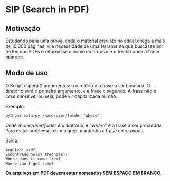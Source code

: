 # SIP (Search in PDF)

## Motivação

Estudando para uma prova, onde o material previsto no edital chega a mais de 10.000 páginas, vi a necessidade de uma ferramenta que buscasse por textos nos PDFs e retornasse o nome do arquivo e o trecho onde a frase aparece.

## Modo de uso

O Script espera 2 argumentos: o diretório e a frase a ser buscada. O diretório será o primeiro argumento, e a frase o segundo. A frase não é *case sensitive*, ou seja, pode vir capitalizada ou não.

Exemplo:

``python3 main.py /home/user/folder "where"``

Onde */home/user/folder* é o diretório, e *"where"* é a frase a ser procurada. Para evitar problemas com o grep, mantenha a frase entre aspas.

Saída:

```
Arquivo: asdf
Encontrado no(s) trecho(s):
Where does it come from?
Where can I get some?
```

**Os arquivos em PDF devem estar nomeados SEM ESPAÇO EM BRANCO.**
